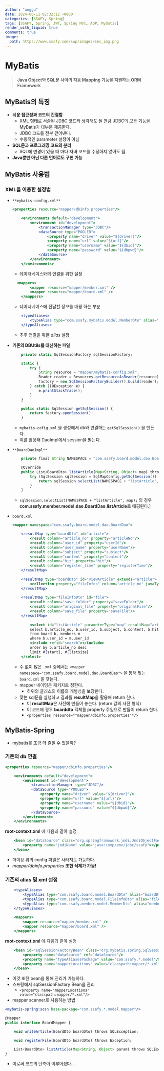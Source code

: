```yaml
---
author: "unggu"
date: 2024-06-11 02:32:12 +0800
categories: [SSAFY, Spring]
tags: [SSAFY, Spring, JWT, Spring MVC, AOP, MyBatis]
render_with_liquid: true
comments: true
image:
  path: https://www.ssafy.com/swp/images/sns_img.png
---
```

# MyBatis

> **Java Object와 SQL문 사이의 자동 Mapping 기능을 지원하는 ORM Framework**
> 

## **MyBatis의 특징**

- **쉬운 접근성과 코드의 간결함**
    - XML 형태로 서술된 JDBC 코드라 생각해도 될 만큼 JDBC의 모든 기능을 MyBatis가 대부분 제공한다.
    - JDBC 코드를 전부 걷어낸다.
    - 수동적인 parameter 설정이 아님
- **SQL문과 프로그래밍 코드의 분리**
    - SQL에 변경이 있을 때 마다 자바 코드를 수정하지 않아도 됨
- **Java뿐만 아닌 다른 언어로도 구현 가능**

## **MyBatis 사용법**

### **XML을 이용한 설정법**

- `**mybatis-config.xml**`
    
    ```jsx
    <properties resource="mapper/dbinfo.properties"/>
    
    	<environments default="development">
            <environment id="development">
                <transactionManager type="JDBC"/>
                <dataSource type="POOLED">
                    <property name="driver" value="${driver}"/>
                    <property name="url" value="${url}"/>
                    <property name="username" value="${dbid}"/>
                    <property name="password" value="${dbpwd}"/>
                </dataSource>
            </environment>
        </environments>
    ```
    
    - 데이터베이스와의 연결을 위한 설정
    
    ```jsx
      <mappers>
    		<mapper resource="mapper/member.xml" />
    		<mapper resource="mapper/board.xml" />
    	</mappers>
    ```
    
    - 데이터베이스에 전달할 정보를 매핑 하는 부분
    
    ```jsx
    	<typeAliases>
    		<typeAlias type="com.ssafy.mybatis.model.MemberDto" alias="memberDto" />
    	</typeAliases>
    ```
    
    - 추후 연결을 위한 *alias* 설정

- **기존의 DBUtils를 대신하는 파일**
    
    ```jsx
    	private static SqlSessionFactory sqlSessionFactory;
    
    	static {
    		try {
    			String resource = "mapper/mybatis-config.xml";
    			Reader reader = Resources.getResourceAsReader(resource);
    			factory = new SqlSessionFactoryBuilder().build(reader);
    		} catch (IOException e) {
    			e.printStackTrace();
    		}
    	}
    
    	public static SqlSession getSqlSession() {
    		return factory.openSession();
    	}
    ```
    
    - `mybatis-cofig.xml` 을 생성해서 db와 연결하는 `getSqlSession()` 을 만든다.
    - 이를 활용해 DaoImpl에서 session을 받는다.
- `**BoardDaoImpl**`
    
    ```jsx
    	private final String NAMESPACE = "com.ssafy.board.model.dao.BoardDao.";
    
    	@Override
    	public List<BoardDto> listArticle(Map<String, Object> map) throws SQLException {
    		try (SqlSession sqlSession = SqlMapConfig.getSqlSession()) {
    			return sqlSession.selectList(NAMESPACE + "listArticle", map);
    		}
    	}
    ```
    
    - `sqlSession.selectList(NAMESPACE + "listArticle", map);` 의 경우 **com.ssafy.member.model.dao.BoardDao.listArticle**로 매핑된다.]
    
- `board.xml`
    
    ```jsx
    <mapper namespace="com.ssafy.board.model.dao.BoardDao">
    
    	<resultMap type="boardDto" id="article">
    		<result column="article_no" property="articleNo"/>
    		<result column="user_id" property="userId"/>
    		<result column="user_name" property="userName"/>
    		<result column="subject" property="subject"/>
    		<result column="content" property="content"/>
    		<result column="hit" property="hit"/>
    		<result column="register_time" property="registerTime"/>
    	</resultMap>
    	
    	<resultMap type="boardDto" id="viewArticle" extends="article">
    		<collection property="fileInfos" column="article_no" javaType="list" ofType="fileInfoDto" select="fileInfoList"/>
    	</resultMap>
    	
    	<resultMap type="fileInfoDto" id="file">
    		<result column="save_folder" property="saveFolder"/>
    		<result column="original_file" property="originalFile"/>
    		<result column="save_file" property="saveFile"/>
    	</resultMap>
    	
    		<select id="listArticle" parameterType="map" resultMap="article">
    		select b.article_no, b.user_id, b.subject, b.content, b.hit, b.register_time, m.user_name
    		from board b, members m 
    		where b.user_id = m.user_id
    		<include refid="search"></include>
    		order by b.article_no desc
    		limit #{start}, #{listsize}
    	</select>
    ```
    
    - 수 없이 많은 `.xml` 중에서는 `<mapper namespace="com.ssafy.board.model.dao.BoardDao">` 을 통해 맞는 `board.xml` 을 찾는다.
    - mapper 네이밍은 패키지로 정한다.
        - 하위의 클래스의 이름의 개별성을 보장한다.
    - 맞는 sql문을 실행하고 결과를 **resultMap**을 활용해 return 한다.
        - 이 **resultMap**은 사전에 만들어 놓는다. (return 값의 사전 형식)
        - 이 코드에 경우 **boarddto** 객체를 property 주입으로 만들어 return 한다.
        - `<properties resource=*"mapper/dbinfo.properties"*/>`
    

## MyBatis-Spring

- mybatis를 조금 더 줄일 수 있을까?

### 기존의 db 연결

```jsx
<properties resource="mapper/dbinfo.properties"/>

	<environments default="development">
        <environment id="development">
            <transactionManager type="JDBC"/>
            <dataSource type="POOLED">
                <property name="driver" value="${driver}"/>
                <property name="url" value="${url}"/>
                <property name="username" value="${dbid}"/>
                <property name="password" value="${dbpwd}"/>
            </dataSource>
        </environment>
    </environments>
```

**root-context.xml** 에 다음과 같이 설정

```jsx
	<bean id="dataSource" class="org.springframework.jndi.JndiObjectFactoryBean">
		<property name="jndiName" value="java:comp/env/jdbc/ssafy"></property>
	</bean>
```

- 더이상 위의 config 파일은 사라져도 가능하다.
- *mapper/dbinfo.properties* **또한 삭제가 가능!**

### 기존의 alias 및 xml 설정

```jsx
	<typeAliases>
		<typeAlias type="com.ssafy.board.model.BoardDto" alias="boardDto" />
		<typeAlias type="com.ssafy.board.model.FileInfoDto" alias="fileInfoDto" />
		<typeAlias type="com.ssafy.member.model.MemberDto" alias="memberDto" />
	</typeAliases>
    
    <mappers>
		<mapper resource="mapper/member.xml" />
		<mapper resource="mapper/board.xml" />
	</mappers>
```

**root-context.xml** 에 다음과 같이 설정

```jsx
	<bean id="sqlSessionFactoryBean" class="org.mybatis.spring.SqlSessionFactoryBean">
		<property name="dataSource" ref="dataSource"/>
		<property name="typeAliasesPackage" value="com.ssafy.*.model"/>
		<property name="mapperLocations" value="classpath:mapper/*.xml"/>
	</bean>
```

- 이것 또한 bean을 통해 관리가 가능하다.
- 스프링에서 sqlSessionFactory Bean을 관리
    - `<property name="mapperLocations" value="classpath:mapper/*.xml"/>`
- mapper scanner로 사용하는 방법

```jsx
<mybatis-spring:scan base-package="com.ssafy.*.model.mapper"/>
```

```jsx
@Mapper
public interface BoardMapper {

	void writeArticle(BoardDto boardDto) throws SQLException;

	void registerFile(BoardDto boardDto) throws Exception;

	List<BoardDto> listArticle(Map<String, Object> param) throws SQLException;
}
```

- 이로써 코드의 단축이 이루어졌다…
